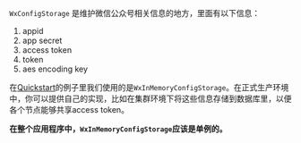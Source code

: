 ``WxConfigStorage`` 是维护微信公众号相关信息的地方，里面有以下信息：

1. appid
1. app secret
1. access token
1. token 
1. aes encoding key

在[Quickstart](https://github.com/chanjarster/weixin-java-tools/wiki/Quickstart)的例子里我们使用的是``WxInMemoryConfigStorage``。在正式生产环境中，你可以提供自己的实现，比如在集群环境下将这些信息存储到数据库里，以便各个节点能够共享access token。

**在整个应用程序中，``WxInMemoryConfigStorage``应该是单例的。**